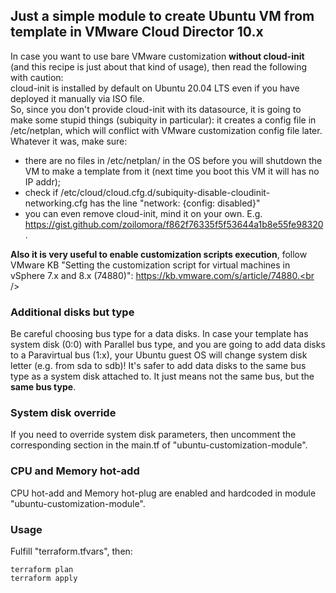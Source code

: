 ## Just a simple module to create Ubuntu VM from template in VMware Cloud Director 10.x
In case you want to use bare VMware customization **without cloud-init** (and this recipe is just about that kind of usage), then read the following with caution:<br />
cloud-init is installed by default on Ubuntu 20.04 LTS even if you have deployed it manually via ISO file.<br />
So, since you don't provide cloud-init with its datasource, it is going to make some stupid things (subiquity in particular): it creates a config file in /etc/netplan, which will conflict with VMware customization config file later.<br />
Whatever it was, make sure:
* there are no files in /etc/netplan/ in the OS before you will shutdown the VM to make a template from it (next time you boot this VM it will has no IP addr);
* check if /etc/cloud/cloud.cfg.d/subiquity-disable-cloudinit-networking.cfg has the line "network: {config: disabled}"
* you can even remove cloud-init, mind it on your own. E.g. https://gist.github.com/zoilomora/f862f76335f5f53644a1b8e55fe98320.

**Also it is very useful to enable customization scripts execution**, follow VMware KB "Setting the customization script for virtual machines in vSphere 7.x and 8.x (74880)": https://kb.vmware.com/s/article/74880.<br />

### Additional disks but type
Be careful choosing bus type for a data disks. In case your template has system disk (0:0) with Parallel bus type, and you are going to add data disks to a Paravirtual bus (1:x), your Ubuntu guest OS will change system disk letter (e.g. from sda to sdb)! It's safer to add data disks to the same bus type as a system disk attached to. It just means not the same bus, but the **same bus type**.

### System disk override
If you need to override system disk parameters, then uncomment the corresponding section in the main.tf of "ubuntu-customization-module".

### CPU and Memory hot-add
CPU hot-add and Memory hot-plug are enabled and hardcoded in module "ubuntu-customization-module".

### Usage
Fulfill "terraform.tfvars", then:
```
terraform plan
terraform apply
```
